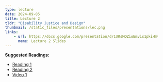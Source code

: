 ```yaml
---
type: lecture
date: 2024-09-05
title: Lecture 2
tldr: "Disability Justice and Design"
thumbnail: /static_files/presentations/lec.png
links: 
    - url: https://docs.google.com/presentation/d/1URsMQZioEmvis1pkiHmv6_uxGZZP8TgZwVUFBc3Faiw/edit?usp=sharing
      name: Lecture 2 Slides
---
```

**Suggested Readings:**
- [Reading 1](https://drive.google.com/file/d/1J5NFEEdBoOQAFsf5oErxrpQC6IxPrbqr/view?usp=sharing)
- [Reading 2](https://drive.google.com/file/d/15-lbsb-YTrKjxKTuzv0x5zhuBpM8qgpq/view?usp=sharing)
- [Video 1](https://www.youtube.com/watch?v=g2m97gPI70I)
